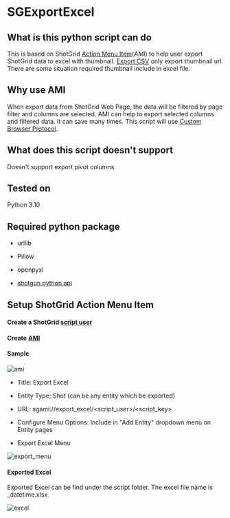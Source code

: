 # SGExportExcel
## What is this python script can do
This is based on ShotGrid [Action Menu Item](https://developer.shotgridsoftware.com/581648bb/?title=Action+Menu+Items)(*AMI*) to help user export ShotGrid data to excel with thumbnail. [Export CSV](https://help.autodesk.com/view/SGSUB/ENU/?guid=SG_Tutorials_tu_import_bids_html) only export thumbnail url. There are some situation required thumbnail include in excel file.
## Why use AMI
When export data from ShotGrid Web Page, the data will be filtered by page filter and columns are selected. AMI can help to export selected columns and filtered data. It can save many times. This script will use [Custom Browser Protocol](https://developer.shotgridsoftware.com/af0c94ce/?title=Launching+Applications+Using+Custom+Browser+Protocols).
## What does this script doesn't support
Doesn't support export pivot columns.
## Tested on 
Python 3.10
## Required python package
- urllib

- Pillow

- openpyxl

- [shotgun python api](https://developer.shotgridsoftware.com/682204e9/?title=Python+API)
## Setup ShotGrid Action Menu Item
#### Create a ShotGrid [script user](https://developer.shotgridsoftware.com/b6636515/?title=API+Overview#script-keys)

#### Create [AMI](https://developer.shotgridsoftware.com/67695b40/?title=Custom+Action+Menu+Items)

#### Sample

![ami](https://user-images.githubusercontent.com/17845155/224524235-362ff215-062c-42ff-bb17-39f6c96e5b29.jpg)

- Title: Export Excel

- Entity Type; Shot (can be any entity which be exported)

- URL: sgami://export_excel/<script_user>/<script_key>

- Configure Menu Options: Include in "Add Entity" dropdown menu on Entity pages

- Export Excel Menu

![export_menu](https://user-images.githubusercontent.com/17845155/224524316-0795b99a-1fe9-4d0d-afd2-f8a84539517b.jpg)

#### Exported Excel
Exported Excel can be find under the script folder. The excel file name is <Entity Type>_datetime.xlsx

![excel](https://user-images.githubusercontent.com/17845155/224524474-012e890c-d211-4fad-bb5f-ea37a01074cf.jpg)


